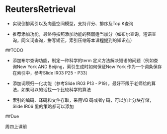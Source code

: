 # ReutersRetrieval

- 实现倒排索引以及向量空间模型，支持评分、排序及Top K查询

- 推荐添加功能，最终将按照添加功能的强弱适当加分（如布尔查询，短语查询，同义词查询，拼写矫正，索引压缩等本课程提到的知识点）

##TODO

- 添加布尔查询功能，制定一种科学的term 定义方法解决短语的问题（例如查询New York AND Beijing，索引生成时如何保证New York 作为一个词条保存在索引中，参考Slide IR03 P25 - P33）

- 添加词项归一化功能（参考Slide IR03 P13 - P19），最好不限于老师给的算法，如果可以的话找一个比较科学的算法

- 索引的编码、译码和文件存取，采用VB 码或者γ 码，可以加上分块存储，Slide IR06 里的策略都可以添加

##Due

周四上课前
